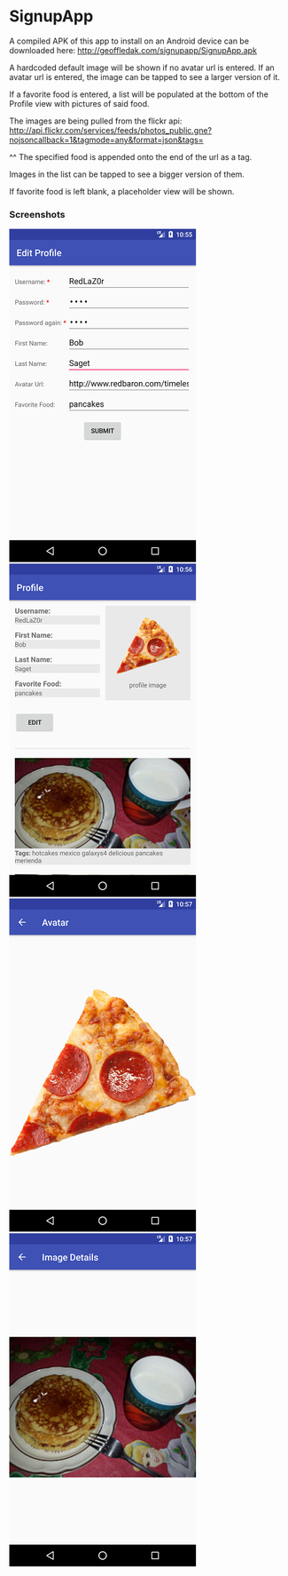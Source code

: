 # SignupApp

A compiled APK of this app to install on an Android device can be downloaded here:
http://geoffledak.com/signupapp/SignupApp.apk

A hardcoded default image will be shown if no avatar url is entered. If an avatar url is entered, the image can be tapped to see a larger version of it.

If a favorite food is entered, a list will be populated at the bottom of the Profile view with pictures of said food.

The images are being pulled from the flickr api:
http://api.flickr.com/services/feeds/photos_public.gne?nojsoncallback=1&tagmode=any&format=json&tags=

^^ The specified food is appended onto the end of the url as a tag.

Images in the list can be tapped to see a bigger version of them.

If favorite food is left blank, a placeholder view will be shown.


### Screenshots

![Edit Profile](/screenshots/screenshot1.png "Edit Profile") ![View Profile](/screenshots/screenshot2.png "View Profile")
![Avatar Large](/screenshots/screenshot3.png "Avatar Large") ![Image Detail](/screenshots/screenshot4.png "Image Detail")